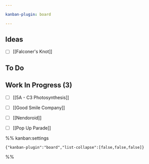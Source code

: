 ```yaml
---

kanban-plugin: board

---
```


## Ideas

- [ ] [[Falconer's Knot]]


## To Do



## Work In Progress (3)

- [ ] [[5A - C3 Photosynthesis]]
- [ ] [[Good Smile Company]]
- [ ] [[Nendoroid]]
- [ ] [[Pop Up Parade]]




%% kanban:settings
```
{"kanban-plugin":"board","list-collapse":[false,false,false]}
```
%%